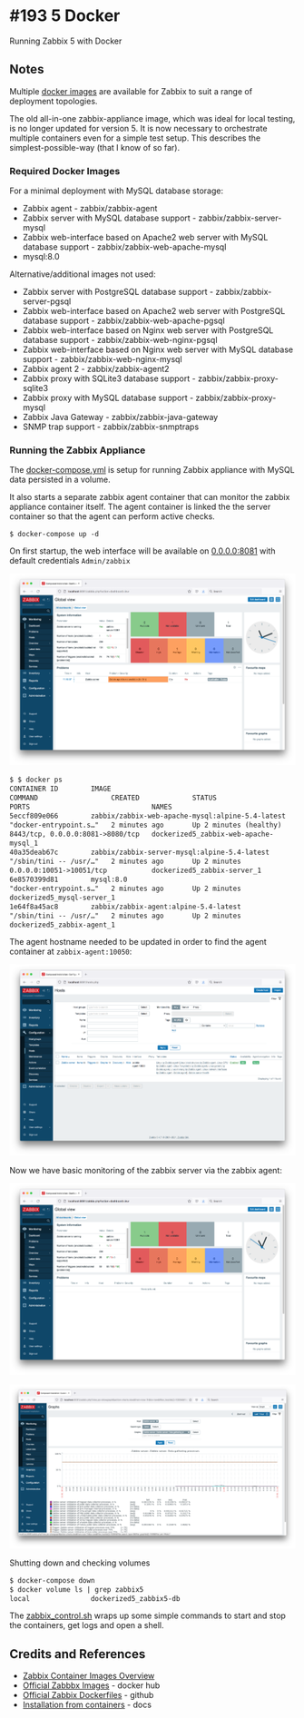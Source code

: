 # #193 5 Docker

Running Zabbix 5 with Docker

## Notes

Multiple [docker images](https://www.zabbix.com/container_images) are available for Zabbix to suit a range of deployment topologies.

The old all-in-one zabbix-appliance image, which was ideal for local testing, is no longer updated for version 5.
It is now necessary to orchestrate multiple containers even for a simple test setup.
This describes the simplest-possible-way (that I know of so far).

### Required Docker Images

For a minimal deployment with MySQL database storage:

* Zabbix agent - zabbix/zabbix-agent
* Zabbix server with MySQL database support - zabbix/zabbix-server-mysql
* Zabbix web-interface based on Apache2 web server with MySQL database support - zabbix/zabbix-web-apache-mysql
* mysql:8.0

Alternative/additional images not used:

* Zabbix server with PostgreSQL database support - zabbix/zabbix-server-pgsql
* Zabbix web-interface based on Apache2 web server with PostgreSQL database support - zabbix/zabbix-web-apache-pgsql
* Zabbix web-interface based on Nginx web server with PostgreSQL database support - zabbix/zabbix-web-nginx-pgsql
* Zabbix web-interface based on Nginx web server with MySQL database support - zabbix/zabbix-web-nginx-mysql
* Zabbix agent 2 - zabbix/zabbix-agent2
* Zabbix proxy with SQLite3 database support - zabbix/zabbix-proxy-sqlite3
* Zabbix proxy with MySQL database support - zabbix/zabbix-proxy-mysql
* Zabbix Java Gateway - zabbix/zabbix-java-gateway
* SNMP trap support - zabbix/zabbix-snmptraps

### Running the Zabbix Appliance

The [docker-compose.yml](./docker-compose.yml?raw=true) is setup for running Zabbix appliance with MySQL data persisted in a volume.

It also starts a separate zabbix agent container that can monitor the zabbix appliance container itself.
The agent container is linked the the server container so that the agent can perform active checks.

```
$ docker-compose up -d
```

On first startup, the web interface will be available on [0.0.0.0:8081](http://0.0.0.0:8081) with default credentials `Admin/zabbix`

![initial_dashboard](./assets/initial_dashboard.png?raw=true)


```
$ $ docker ps
CONTAINER ID        IMAGE                                              COMMAND                  CREATED             STATUS                   PORTS                              NAMES
5eccf809e066        zabbix/zabbix-web-apache-mysql:alpine-5.4-latest   "docker-entrypoint.s…"   2 minutes ago       Up 2 minutes (healthy)   8443/tcp, 0.0.0.0:8081->8080/tcp   dockerized5_zabbix-web-apache-mysql_1
40a35deab67c        zabbix/zabbix-server-mysql:alpine-5.4-latest       "/sbin/tini -- /usr/…"   2 minutes ago       Up 2 minutes             0.0.0.0:10051->10051/tcp           dockerized5_zabbix-server_1
6e8570399d81        mysql:8.0                                          "docker-entrypoint.s…"   2 minutes ago       Up 2 minutes                                                dockerized5_mysql-server_1
1e64f8a45ac8        zabbix/zabbix-agent:alpine-5.4-latest              "/sbin/tini -- /usr/…"   2 minutes ago       Up 2 minutes                                                dockerized5_zabbix-agent_1
```

The agent hostname needed to be updated in order to find the agent container at `zabbix-agent:10050`:

![agent_configured](./assets/agent_configured.png?raw=true)

Now we have basic monitoring of the zabbix server via the zabbix agent:

![updated_dashboard](./assets/updated_dashboard.png?raw=true)

![zabbix_server_activity](./assets/zabbix_server_activity.png?raw=true)

Shutting down and checking volumes

```
$ docker-compose down
$ docker volume ls | grep zabbix5
local               dockerized5_zabbix5-db
```

The [zabbix_control.sh](./zabbix_control.sh?raw=true) wraps up some simple commands to start and stop the containers,
get logs and open a shell.

## Credits and References

* [Zabbix Container Images Overview](https://www.zabbix.com/container_images)
* [Official Zabbbx Images](https://hub.docker.com/u/zabbix) - docker hub
* [Official Zabbix Dockerfiles](https://github.com/zabbix/zabbix-docker) - github
* [Installation from containers](https://www.zabbix.com/documentation/current/manual/installation/containers) - docs
